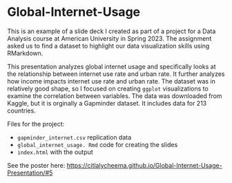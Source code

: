 # Global-Internet-Usage

This is an example of a slide deck I created as part of a project for a Data Analysis course at American University in Spring 2023. The assignment asked us to find a dataset to highlight our data visualization skills using RMarkdown.

This presentation analyzes global internet usage and specifically looks at the relationship between internet use rate and urban rate. It further analyzes how income impacts internet use rate and urban rate. The dataset was in relatively good shape, so I focused on creating `ggplot` visualizations to examine the correlation between variables. The data was downloaded from Kaggle, but it is orginally a Gapminder dataset. It includes data for 213 countries.

Files for the project:
  - `gapminder_internet.csv` replication data
  - `global_internet_usage. Rmd` code for creating the slides
  - `index.html` with the output

See the poster here: https://citlalycheema.github.io/Global-Internet-Usage-Presentation/#5
